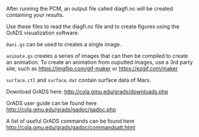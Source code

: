 After running the PCM, an output file called diagfi.nc will be created containing your results. 

Use these files to read the diagfi.nc file and to create figures using the GrADS visualization software.

`0ani.gs` can be used to creates a single image.

`animate.gs` creates a series of images that can then be compiled to create an animation. To create an animation from ouputted images, use a 3rd party site, such as https://imgflip.com/gif-maker or https://ezgif.com/maker

`surface.ctl` and `surface.dat` contain surface data of Mars.

Download GrADS here: http://cola.gmu.edu/grads/downloads.php

GrADS user guide can be found here http://cola.gmu.edu/grads/gadoc/gadoc.php

A list of useful GrADS commands can be found here http://cola.gmu.edu/grads/gadoc/commandsatt.html

